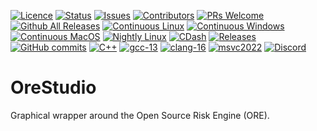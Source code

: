 [![Licence](https://img.shields.io/badge/license-GPL_3-green.svg?dummy)](https://raw.githubusercontent.com/OreStudio/OreStudio/main/LICENCE)
[![Status](https://img.shields.io/badge/status-active-brightgreen.svg?style=flat)](https://github.com/OreStudio/OreStudio/pulse/monthly)
[![Issues](https://img.shields.io/github/issues/OreStudio/OreStudio.svg)](https://github.com/OreStudio/OreStudio/issues)
[![Contributors](https://img.shields.io/github/contributors/OreStudio/OreStudio.svg)](https://github.com/OreStudio/OreStudio/graphs/contributors)
[![PRs Welcome](https://img.shields.io/badge/PRs%20-welcome-brightgreen.svg)](https://github.com/OreStudio/OreStudio/blob/main/CONTRIBUTING.md)
[![Github All Releases](https://img.shields.io/github/downloads/OreStudio/OreStudio/total.svg)](https://github.com/OreStudio/OreStudio/releases)
[![Continuous Linux](https://github.com/OreStudio/OreStudio/actions/workflows/continuous-linux.yml/badge.svg)](https://github.com/OreStudio/OreStudio/actions/workflows/continuous-linux.yml)
[![Continuous Windows](https://github.com/OreStudio/OreStudio/actions/workflows/continuous-windows.yml/badge.svg)](https://github.com/OreStudio/OreStudio/actions/workflows/continuous-windows.yml)
[![Continuous MacOS](https://github.com/OreStudio/OreStudio/actions/workflows/continuous-macos.yml/badge.svg)](https://github.com/OreStudio/OreStudio/actions/workflows/continuous-macos.yml)
[![Nightly Linux](https://github.com/OreStudio/OreStudio/actions/workflows/nightly-linux.yml/badge.svg)](https://github.com/OreStudio/OreStudio/actions/workflows/nightly-linux.yml)
[![CDash](https://img.shields.io/badge/cdash-dashboard-00cc00.svg)](https://my.cdash.org/index.php?project=OreStudio)
[![Releases](https://img.shields.io/github/release/OreStudio/OreStudio.svg)](https://github.com/OreStudio/OreStudio/releases)
[![GitHub commits](https://img.shields.io/github/commits-since/OreStudio/OreStudio/v1.0.32.svg)](https://github.com/OreStudio/OreStudio/commits/main)
[![C++](https://img.shields.io/badge/std-C++17-blue.svg)](https://en.wikipedia.org/wiki/C%2B%2B17)
[![gcc-13](https://img.shields.io/badge/GCC-13-blue.svg)](https://www.gnu.org/software/gcc/gcc-13)
[![clang-16](https://img.shields.io/badge/CLANG-16-blue.svg)](https://releases.llvm.org/16.0.0/tools/clang/docs/ReleaseNotes.html)
[![msvc2022](https://img.shields.io/badge/MSVC-2022-blue.svg)](https://visualstudio.microsoft.com/vs/whatsnew/)
[![Discord](https://dcbadge.limes.pink/api/server/https://discord.gg/gcrYsjW3pd)](https://discord.gg/https://discord.gg/gcrYsjW3pd)

# OreStudio

Graphical wrapper around the Open Source Risk Engine (ORE).
